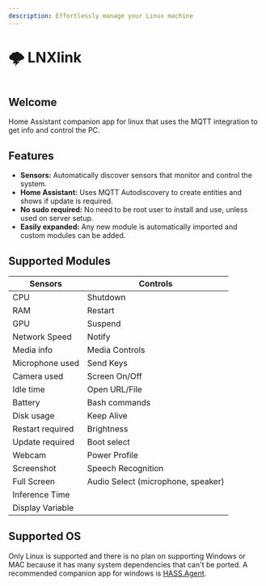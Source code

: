 ```yaml
---
description: Effortlessly manage your Linux machine
---
```


# 🌩 LNXlink

<figure><img src=".gitbook/assets/logo.png" alt=""><figcaption></figcaption></figure>

## Welcome

Home Assistant companion app for linux that uses the MQTT integration to get info and control the PC.

## Features

* **Sensors:** Automatically discover sensors that monitor and control the system.
* **Home Assistant:** Uses MQTT Autodiscovery to create entities and shows if update is required.
* **No sudo required:** No need to be root user to install and use, unless used on server setup.
* **Easily expanded:** Any new module is automatically imported and custom modules can be added.

## Supported Modules

| Sensors          | Controls                           |
| ---------------- | ---------------------------------- |
| CPU              | Shutdown                           |
| RAM              | Restart                            |
| GPU              | Suspend                            |
| Network Speed    | Notify                             |
| Media info       | Media Controls                     |
| Microphone used  | Send Keys                          |
| Camera used      | Screen On/Off                      |
| Idle time        | Open URL/File                      |
| Battery          | Bash commands                      |
| Disk usage       | Keep Alive                         |
| Restart required | Brightness                         |
| Update required  | Boot select                        |
| Webcam           | Power Profile                      |
| Screenshot       | Speech Recognition                 |
| Full Screen      | Audio Select (microphone, speaker) |
| Inference Time   |                                    |
| Display Variable |                                    |

## Supported OS

Only Linux is supported and there is no plan on supporting Windows or MAC because it has many system dependencies that can't be ported. A recommended companion app for windows is [HASS.Agent](https://lab02-research.org/hassagent/).
